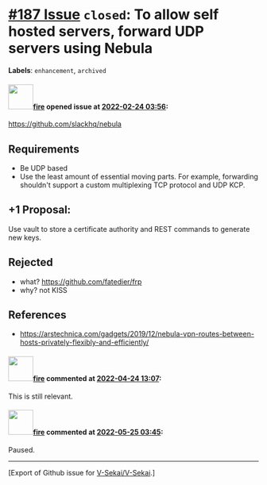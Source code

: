 # [\#187 Issue](https://github.com/V-Sekai/V-Sekai/issues/187) `closed`: To allow self hosted servers, forward UDP servers using Nebula
**Labels**: `enhancement`, `archived`


#### <img src="https://avatars.githubusercontent.com/u/32321?u=c2e06a3d2b49a467aa907e54aa259516440267cc&v=4" width="50">[fire](https://github.com/fire) opened issue at [2022-02-24 03:56](https://github.com/V-Sekai/V-Sekai/issues/187):

https://github.com/slackhq/nebula

## Requirements

- Be UDP based
- Use the least amount of essential moving parts. For example, forwarding shouldn't support a custom multiplexing TCP protocol and UDP KCP.

## +1 Proposal:

Use vault to store a certificate authority and REST commands to generate new keys.

## Rejected 

- what? https://github.com/fatedier/frp
- why? not KISS

## References

* https://arstechnica.com/gadgets/2019/12/nebula-vpn-routes-between-hosts-privately-flexibly-and-efficiently/

#### <img src="https://avatars.githubusercontent.com/u/32321?u=c2e06a3d2b49a467aa907e54aa259516440267cc&v=4" width="50">[fire](https://github.com/fire) commented at [2022-04-24 13:07](https://github.com/V-Sekai/V-Sekai/issues/187#issuecomment-1107838375):

This is still relevant.

#### <img src="https://avatars.githubusercontent.com/u/32321?u=c2e06a3d2b49a467aa907e54aa259516440267cc&v=4" width="50">[fire](https://github.com/fire) commented at [2022-05-25 03:45](https://github.com/V-Sekai/V-Sekai/issues/187#issuecomment-1136693081):

Paused.


-------------------------------------------------------------------------------



[Export of Github issue for [V-Sekai/V-Sekai](https://github.com/V-Sekai/V-Sekai).]
